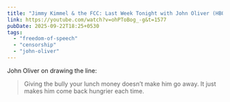 ```yaml
---
title: "Jimmy Kimmel & the FCC: Last Week Tonight with John Oliver (HBO) - YouTube"
link: https://youtube.com/watch?v=ohPToBog_-g&t=1577
pubDate: 2025-09-22T18:25+0530
tags:
  - "freedom-of-speech"
  - "censorship"
  - "john-oliver"
---
```


John Oliver on drawing the line:

> Giving the bully your lunch money doesn’t make him go away. It just makes him come back hungrier each time.
